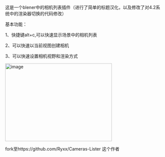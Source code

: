 这是一个blener中的相机列表插件（进行了简单的标题汉化，以及修改了对4.2系统中的渲染器切换的代码修改）

基本功能：

1、快捷键alt+c,可以快速显示场景中的相机列表

2、可以快速以当前视图创建相机

3、可以快速设置相机视野和渲染方式

<img width="342" height="249" alt="image" src="https://github.com/user-attachments/assets/c75bc34d-0797-47c8-96c5-d592e8151d23" />

fork至https://github.com/Ryxx/Cameras-Lister 这个作者
